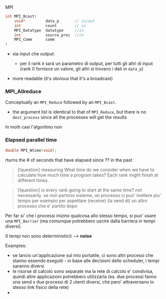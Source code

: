 MPI

```C
int MPI_Bcast(
	void*         data_p       // in/out
	int           count        // in
	MPI_Datatype  datatype     //in
	int           source_proc  //in
	MPI_Comm      comm
)
```

- sia input che output:
	- per il rank `0` sarà un parametro di output, per tutti gli altri di input (rank 0 fornisce un valore, gli altri si trovano i dati in `data_p`)

- more readable (it's obvious that it's a broadcast)

### MPI_Allreduce 
Conceptually an `MPI_Reduce` followed by an `MPI_Bcast`.


- the argument list is identical to that of `MPI_Reduce`, but there is no `dest_process` since all the processes will get the results

In molti casi l'algoritmo non 



### Elapsed parallel time
```C
double MPI_Wtime(void);
```

rturns the # of seconds that have elapsed since ?? in the past

>[!question] measuring
> What time do we consider when we have to calculate how much time a program takes? Each rank might finish at different times.


>[!question] is every rank going to start at the same time?
> not necessarily.
> se non partono insieme, un processo ci puo' mettere piu' tempo per esempio per aspettare (receive) (la send di) un altro processo che e' partito dopo

Per far si' che i processi inizino qualcosa allo stesso tempo, si puo' usare una `MPI_Barrier` (ma comunque potrebbero uscire dalla barriera in tempi diversi).

(I tempi non sono deterministici) ⟶ **noise**

Examples:
- se lancio un'applicazione sul mio portatile, ci sono altri processi che stanno essendo eseguiti - in base alle decisioni dello scheduler, i tempi saranno diversi 
- le risorse di calcolo sono separate ma la rete di calcolo e' condivisa, quindi altre applicazioni potrebbero utilizzarla (es. due processi fanno una send x due processi di 2 utenti diversi, che pero' attraversano lo stesso link fisico della rete)
- 